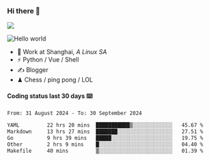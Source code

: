 ### Hi there 👋
![](https://komarev.com/ghpvc/?username=Xuhandsome)


<img src="https://github-readme-stats.vercel.app/api?username=XuHandsome&show_icons=true&theme=merko" alt="Hello world">

<br/>

- 🍻  Work at Shanghai, _A Linux SA_
- ⚡  Python / Vue / Shell
- ✍️  Blogger
- ♟  Chess / ping pong / LOL

#### Coding status last 30 days ⌨️

<!--START_SECTION:waka-->

```txt
From: 31 August 2024 - To: 30 September 2024

YAML         22 hrs 20 mins  ███████████▒░░░░░░░░░░░░░   45.67 %
Markdown     13 hrs 27 mins  ███████░░░░░░░░░░░░░░░░░░   27.51 %
Go           9 hrs 39 mins   █████░░░░░░░░░░░░░░░░░░░░   19.75 %
Other        2 hrs 9 mins    █░░░░░░░░░░░░░░░░░░░░░░░░   04.40 %
Makefile     40 mins         ▒░░░░░░░░░░░░░░░░░░░░░░░░   01.39 %
```

<!--END_SECTION:waka-->
